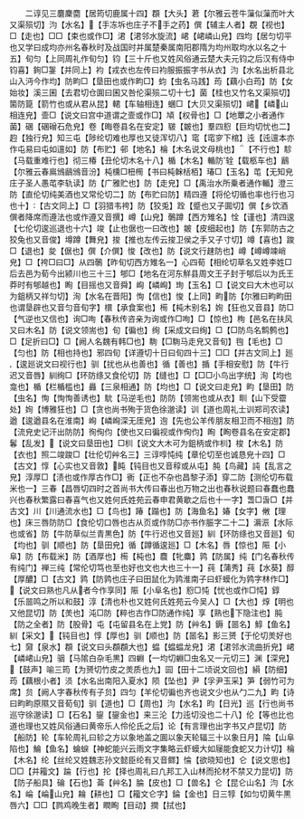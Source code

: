 <!-- { "loadSidebar": true } -->
　　二谆见三麏麇麕【居筠切鹿属十四】頵【大头】莙【尔雅云苍牛薻似薻而叶大又渠殒切】汮【水名】【手冻坼也庄子不手之药】僎【辅主人者】覠【视也】□【走也】□□【束也或作□】涒【涒邻水旋流】峮【峮嶙山皃】四均【居匀切平也又学曰成均亦州名春秋时及战国时并属楚秦属南阳郡隋为均州取均水以名之十五】旬匀【上同周礼作旬匀】钧【三十斤也又姓风俗通云楚大夫元钧之后汉有侍中钧喜】銁□銞【并同上】袀【戎衣也左传曰袀服振振字书从衣】汮【水名出析县北山入沔今作均】防畇□【垦田也或作畇□】蚐【虫名马践】荺【藕小白荺】防【女始妆】溪三囷【去君切仓圎曰囷又咎伦渠殒二切十七】菌【桂也又竹名又渠殒切】箘防箟【箭竹也或从君从昆】輑【车轴相连】蜠□【大贝又渠殒切】峮【嶙山相连皃】壸□【说文曰宫中道谓之壸或作□】頄【权骨也】□【地蕈之小者通作菌】碅【碅磳石危皃】卷【晦卷县名在安定】皲【皴也】羣四憌【巨均切忧也二】赹【独行皃】知三屯【陟纶切难也厚也又徒浑切八】窀【窀穸下棺】迍【迍邅本亦作屯易曰屯如邅如】防【布贮】邨【地名】棆【木名说文母桃也】【不行也】駗【马载重难行也】彻三椿【丑伦切木名十八】楯【木名】輴防辁【载柩车也】鶞【尔雅云春鳸鳻鶞鳻音汾】杶櫄□杻橁【书曰杶榦栝栢】瑃□【玉名】芚【无知皃庄子圣人愚芚李轨读】防【广雅贮也】防【走皃】□【禹治水所乗者通作輴】澄三防【直伦切纯美酒也又常伦切二】防【布贮曰防】精四遵【将伦切循也率也行也习也十】【古文同上】□【羽猎韦袴】防【狡兎】跧【蹙也又子圎切】僎【乡饮酒僎者降席而遵法也或作遵又音撰】嶟【山皃】鷷蹲【西方雉名】恮【谨也】清四逡【七伦切逡巡退也十六】竣【止也倨也一曰改也】皴【皮细起也】防【东郭防古之狡兔也又音俊】墫蹲【舞皃】捘【推也左传云捘卫侯之手又子寸切】竴【喜也】踆□【退也】夋【倨也】僎【介僎】悛【改也】防【说文行趚防也】嶟【嶟嶟竦峭皃】□【袴□曰□】从四鷷【昨旬切西方雉名一】心四荀【相纶切草名又姓李姓□后去邑为荀今出颍川也三十三】郇□【地名在河东觧县周文王子封于郇后以为氏王莽时有郇越也】眴【目摇也又音舜】峋【嶙峋】珣【玉名】□【说文曰大木也可以为鉏柄又祥匀切】洵【水名在晋阳】恂【信也】悛【上同】畇防【尔雅曰畇畇田也谓垦辟也又音匀音旬字】檈【承食案也】槆【杶木别名】姰【狂也又音县】防□【气逆也又信也】询□咰【春秋传咨亲为询或作□咰】□【惊也】栒【邑名在扶风又曰木名】防【说文领耑也】旬【徧也】绚【采成文曰绚】□【□防鸟名鹪鹩也】□【足折曰□】□【阙人名魏有韩□也】駨【□駨马走皃又音旬】毥【毛也】□【匀也】防【相也持也】邪四旬【详遵切十日曰旬四十三】□□【并古文同上】廵【逡廵说文曰视行也】驯【扰也从也善也】循【善也】揗【手相安慰】防【牛行迟又音唇】紃绚□【环防绦又食伦切】防【缝也】□【□□小鸟出字统】洵【均也龛也】楯【栏楯槛也】灥【三泉相通】防【均也】□【说文曰走皃】畇【垦田】防【虫名】恂【恂恂善诱也】馻【马逆毛也】防防【领耑也或从衣】甽【山下受霤处】姰【博雅狂也】□【贪也尚书殉于货色徐邈读】训【道也周礼士训郑司农读】遒【逡遒县名在淮南】峋【嶙峋深无厓皃】迿【先也公羊传朋友相卫而不相迿】防【流皃史记汗出防防】徇侚伨【使也又曰徧视或作侚伨】眴【眴卷县名在安定郡】鬊【乱发】【说文曰垦田也】□杊【说文大木可为鉏柄或作杊】梭【木名】防【衣也】照二竣踆□【壮伦切艸名三】三谆啍忳纯【章伦切至也诚恳皃十四】□【古文】惇【心实也又音敦】盹【钝目也又音稕或从屯】肫【鸟藏】訰【乱言之皃】淳厚□【渍也或作厚古作□】衠【正也不杂也昌黎子添】穿二防【测伦切布载米也一】三春【昌唇切四时之首尚书大传曰春出也万物之出也春秋说题曰春蠢也蠢兴也春秋繁露曰春喜气也又姓何氏姓苑云春申君黄歇之后也十一字】萅□旾□【并古文】川【川通流水也】□【鸟也】踳【蹋也】防【海鱼名】媋【女字】敒【理也】床三唇防防□【食伦切口唇也古从页或作防□亦书作脤字二十二】漘浱【水际也或省】防【牛防草似兰青黒色】防【牛行迟也又音廵】紃【环防绦也又音廵】旬【均也】驯【顺也】防【垦田皃】循【蹲循逡廵】□【木名】唇【惊也】陙【小阜】防【布载米】防【酒厚也】槆【杶也】麎【牝麋】鹑【防属】纯【门名春秋传有纯门】禅三纯【常伦切笃也至也好也文也大也三十一】莼【蒲秀】莼【水葵】醇【厚醲】□【古文】鹑【防鹑也庄子曰田鼠化为鹑淮南子曰虾蟆化为鹑字林作□】【说文曰熟也凡从者今作享同】陙【小阜名也】憌□忳【忧也或作□忳】錞【乐噐鸣之所以和鼓】淳【清也朴也又姓何氏姓苑云今吴人】□【大也】焞【明也又他昆切】防【羙也】沌□防【粹也古作□防通作纯】享【熟也下隐注也】肫【防之全者】防【股骨】屯【屯留县名在上党】防【艸名】鎒【噐名】鯙【鱼名】紃【采文】【钝目也】惇【厚也】驯【顺也】防【噐名】影三赟【于伦切羙好也七】奫【泉水】頵【说文曰头頵頵大也】蝹【蝹蝹龙皃】涒【涒邻水流曲折皃】峮【嶙峮山皃】骃【马隂白杂毛黒】四蜵【一均切蜵□虫名又一元切三】渊【深皃】【鼓声】喻三筠【为赟切竹皮之羙质也九】囩【田十二顷说文回也】縜【防细】荺【藕根小者】涢【水名出南阳入夏水】陨【坠也】尹【孚尹玉采】笋【弱竹可为席】贠【阙人字春秋传有子贠】四匀【羊伦切徧也齐也说文少也从勹二九】畇【诗曰畇畇原隰又音荀旬】驯【道也】□【周也】汮【水名】昀【日光】巡【行也尚书巡守徐邈读】□【石名】鋆【鋆金也】来三沦【力迍切没也二十八】伦【等也比也道也理也又姓风俗通曰黄帝乐人伶伦氏之后】论【有言理也出字书又卢昆切】防【船防】轮【车轮周礼曰轸之方以象地盖之圎以象天轮辐三十以象日月】陯【山阜陷也】鯩【鱼名】蜦蜧【神蛇能兴云雨文字集略云虾蟆大如屦能食蛇又力计切】棆【木名】纶【丝纶又姓魏志孙文懿臣纶有又音鳏】惀【欲晓知也】仑【说文思也】□□【并籕文】踚【行也】抡【择也周礼曰凢邦工入山林而抡材不禁又力昆切】防【防子船具】碖【石也】菕【艸名】腀【皮也】□【兽名】仑【昆仑山名】汮【水名】崘【崘山皃】耣【耕也】□【籕文仑字】錀【金也】日三犉【如匀切黄牛黒唇六】□□【鹨鸡晚生者】瞤眴【目动】撋【拭也】
